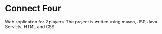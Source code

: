 # Connect Four

Web application for 2 players.
The project is written using maven, JSP, Java Servlets, HTML and CSS.

